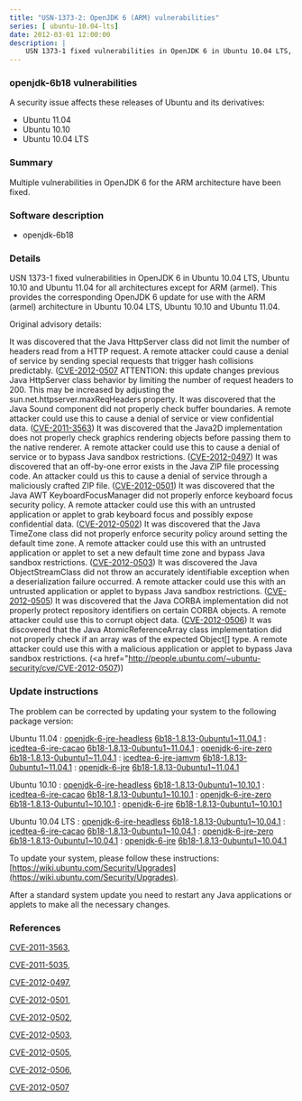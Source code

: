 ```yaml
---
title: "USN-1373-2: OpenJDK 6 (ARM) vulnerabilities"
series: [ ubuntu-10.04-lts]
date: 2012-03-01 12:00:00
description: |
    USN 1373-1 fixed vulnerabilities in OpenJDK 6 in Ubuntu 10.04 LTS, Ubuntu 10.10 and Ubuntu 11.04 for all architectures except for ARM (armel). This provides the corresponding OpenJDK 6 update for use with the ARM (armel) architecture in Ubuntu 10.04 LTS, Ubuntu 10.10 and Ubuntu 11.04.
--- 
```

 
 


### openjdk-6b18 vulnerabilities

A security issue affects these releases of Ubuntu and its derivatives:

* Ubuntu 11.04
* Ubuntu 10.10
* Ubuntu 10.04 LTS

### Summary

Multiple vulnerabilities in OpenJDK 6 for the ARM architecture have been fixed.

### Software description

* openjdk-6b18 

### Details

USN 1373-1 fixed vulnerabilities in OpenJDK 6 in Ubuntu 10.04 LTS, Ubuntu 10.10 and Ubuntu 11.04 for all architectures except for ARM (armel). This provides the corresponding OpenJDK 6 update for use with the ARM (armel) architecture in Ubuntu 10.04 LTS, Ubuntu 10.10 and Ubuntu 11.04.

Original advisory details:

 It was discovered that the Java HttpServer class did not limit the number of headers read from a HTTP request. A remote attacker could cause a denial of service by sending special requests that trigger hash collisions predictably. ([CVE-2012-0507](http://people.ubuntu.com/~ubuntu-security/cve/CVE-2011-5035">CVE-2011-5035</a>) ATTENTION: this update changes previous Java HttpServer class behavior by limiting the number of request headers to 200. This may be increased by adjusting the sun.net.httpserver.maxReqHeaders property. It was discovered that the Java Sound component did not properly check buffer boundaries. A remote attacker could use this to cause a denial of service or view confidential data. (<a href="http://people.ubuntu.com/~ubuntu-security/cve/CVE-2011-3563">CVE-2011-3563</a>) It was discovered that the Java2D implementation does not properly check graphics rendering objects before passing them to the native renderer. A remote attacker could use this to cause a denial of service or to bypass Java sandbox restrictions. (<a href="http://people.ubuntu.com/~ubuntu-security/cve/CVE-2012-0497">CVE-2012-0497</a>) It was discovered that an off-by-one error exists in the Java ZIP file processing code. An attacker could us this to cause a denial of service through a maliciously crafted ZIP file. (<a href="http://people.ubuntu.com/~ubuntu-security/cve/CVE-2012-0501">CVE-2012-0501</a>) It was discovered that the Java AWT KeyboardFocusManager did not properly enforce keyboard focus security policy. A remote attacker could use this with an untrusted application or applet to grab keyboard focus and possibly expose confidential data. (<a href="http://people.ubuntu.com/~ubuntu-security/cve/CVE-2012-0502">CVE-2012-0502</a>) It was discovered that the Java TimeZone class did not properly enforce security policy around setting the default time zone. A remote attacker could use this with an untrusted application or applet to set a new default time zone and bypass Java sandbox restrictions. (<a href="http://people.ubuntu.com/~ubuntu-security/cve/CVE-2012-0503">CVE-2012-0503</a>) It was discovered the Java ObjectStreamClass did not throw an accurately identifiable exception when a deserialization failure occurred. A remote attacker could use this with an untrusted application or applet to bypass Java sandbox restrictions. (<a href="http://people.ubuntu.com/~ubuntu-security/cve/CVE-2012-0505">CVE-2012-0505</a>) It was discovered that the Java CORBA implementation did not properly protect repository identifiers on certain CORBA objects. A remote attacker could use this to corrupt object data. (<a href="http://people.ubuntu.com/~ubuntu-security/cve/CVE-2012-0506">CVE-2012-0506</a>) It was discovered that the Java AtomicReferenceArray class implementation did not properly check if an array was of the expected Object[] type. A remote attacker could use this with a malicious application or applet to bypass Java sandbox restrictions. (<a href="http://people.ubuntu.com/~ubuntu-security/cve/CVE-2012-0507)) 

### Update instructions

The problem can be corrected by updating your system to the following package version:

Ubuntu 11.04
 : [openjdk-6-jre-headless](https://launchpad.net/ubuntu/+source/openjdk-6b18) <span> [6b18-1.8.13-0ubuntu1~11.04.1](https://launchpad.net/ubuntu/+source/openjdk-6b18/6b18-1.8.13-0ubuntu1~11.04.1) </span> 
 : [icedtea-6-jre-cacao](https://launchpad.net/ubuntu/+source/openjdk-6b18) <span> [6b18-1.8.13-0ubuntu1~11.04.1](https://launchpad.net/ubuntu/+source/openjdk-6b18/6b18-1.8.13-0ubuntu1~11.04.1) </span> 
 : [openjdk-6-jre-zero](https://launchpad.net/ubuntu/+source/openjdk-6b18) <span> [6b18-1.8.13-0ubuntu1~11.04.1](https://launchpad.net/ubuntu/+source/openjdk-6b18/6b18-1.8.13-0ubuntu1~11.04.1) </span> 
 : [icedtea-6-jre-jamvm](https://launchpad.net/ubuntu/+source/openjdk-6b18) <span> [6b18-1.8.13-0ubuntu1~11.04.1](https://launchpad.net/ubuntu/+source/openjdk-6b18/6b18-1.8.13-0ubuntu1~11.04.1) </span> 
 : [openjdk-6-jre](https://launchpad.net/ubuntu/+source/openjdk-6b18) <span> [6b18-1.8.13-0ubuntu1~11.04.1](https://launchpad.net/ubuntu/+source/openjdk-6b18/6b18-1.8.13-0ubuntu1~11.04.1) </span> 

Ubuntu 10.10
 : [openjdk-6-jre-headless](https://launchpad.net/ubuntu/+source/openjdk-6b18) <span> [6b18-1.8.13-0ubuntu1~10.10.1](https://launchpad.net/ubuntu/+source/openjdk-6b18/6b18-1.8.13-0ubuntu1~10.10.1) </span> 
 : [icedtea-6-jre-cacao](https://launchpad.net/ubuntu/+source/openjdk-6b18) <span> [6b18-1.8.13-0ubuntu1~10.10.1](https://launchpad.net/ubuntu/+source/openjdk-6b18/6b18-1.8.13-0ubuntu1~10.10.1) </span> 
 : [openjdk-6-jre-zero](https://launchpad.net/ubuntu/+source/openjdk-6b18) <span> [6b18-1.8.13-0ubuntu1~10.10.1](https://launchpad.net/ubuntu/+source/openjdk-6b18/6b18-1.8.13-0ubuntu1~10.10.1) </span> 
 : [openjdk-6-jre](https://launchpad.net/ubuntu/+source/openjdk-6b18) <span> [6b18-1.8.13-0ubuntu1~10.10.1](https://launchpad.net/ubuntu/+source/openjdk-6b18/6b18-1.8.13-0ubuntu1~10.10.1) </span> 

Ubuntu 10.04 LTS
 : [openjdk-6-jre-headless](https://launchpad.net/ubuntu/+source/openjdk-6b18) <span> [6b18-1.8.13-0ubuntu1~10.04.1](https://launchpad.net/ubuntu/+source/openjdk-6b18/6b18-1.8.13-0ubuntu1~10.04.1) </span> 
 : [icedtea-6-jre-cacao](https://launchpad.net/ubuntu/+source/openjdk-6b18) <span> [6b18-1.8.13-0ubuntu1~10.04.1](https://launchpad.net/ubuntu/+source/openjdk-6b18/6b18-1.8.13-0ubuntu1~10.04.1) </span> 
 : [openjdk-6-jre-zero](https://launchpad.net/ubuntu/+source/openjdk-6b18) <span> [6b18-1.8.13-0ubuntu1~10.04.1](https://launchpad.net/ubuntu/+source/openjdk-6b18/6b18-1.8.13-0ubuntu1~10.04.1) </span> 
 : [openjdk-6-jre](https://launchpad.net/ubuntu/+source/openjdk-6b18) <span> [6b18-1.8.13-0ubuntu1~10.04.1](https://launchpad.net/ubuntu/+source/openjdk-6b18/6b18-1.8.13-0ubuntu1~10.04.1) </span> 

To update your system, please follow these instructions: [https://wiki.ubuntu.com/Security/Upgrades](https://wiki.ubuntu.com/Security/Upgrades).

After a standard system update you need to restart any Java applications or applets to make all the necessary changes. 

### References

 
 [CVE-2011-3563](http://people.ubuntu.com/~ubuntu-security/cve/CVE-2011-3563), 

 [CVE-2011-5035](http://people.ubuntu.com/~ubuntu-security/cve/CVE-2011-5035), 

 [CVE-2012-0497](http://people.ubuntu.com/~ubuntu-security/cve/CVE-2012-0497), 

 [CVE-2012-0501](http://people.ubuntu.com/~ubuntu-security/cve/CVE-2012-0501), 

 [CVE-2012-0502](http://people.ubuntu.com/~ubuntu-security/cve/CVE-2012-0502), 

 [CVE-2012-0503](http://people.ubuntu.com/~ubuntu-security/cve/CVE-2012-0503), 

 [CVE-2012-0505](http://people.ubuntu.com/~ubuntu-security/cve/CVE-2012-0505), 

 [CVE-2012-0506](http://people.ubuntu.com/~ubuntu-security/cve/CVE-2012-0506), 

 [CVE-2012-0507](http://people.ubuntu.com/~ubuntu-security/cve/CVE-2012-0507)
 

